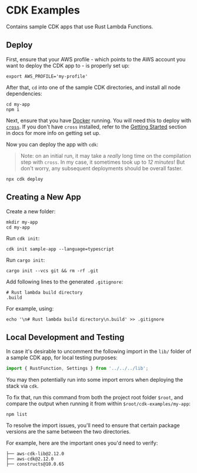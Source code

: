 # CDK Examples

Contains sample CDK apps that use Rust Lambda Functions.

## Deploy

First, ensure that your AWS profile - which points to the AWS account you want to deploy the CDK app to - is properly set up:

```shell
export AWS_PROFILE='my-profile'
```

After that, `cd` into one of the sample CDK directories, and install all node dependencies:

```shell
cd my-app
npm i
```

Next, ensure that you have [Docker](https://www.docker.com/get-started) running. You will need this to deploy with [`cross`](https://github.com/cross-rs/cross).
If you don't have `cross` installed, refer to the [Getting Started](https://github.com/rnag/rust.aws-cdk-lambda#getting-started) section in docs for more info on getting set up.

Now you can deploy the app with `cdk`:

> Note: on an initial run, it may take a _really_ long time on the compilation step with `cross`. In my case, it sometimes took up to _12 minutes_! But don't worry, any subsequent deployments should be overall faster.

```shell
npx cdk deploy
```

## Creating a New App

Create a new folder:

```shell
mkdir my-app
cd my-app
```

Run `cdk init`:

```shell
cdk init sample-app --language=typescript
```

Run `cargo init`:

```shell
cargo init --vcs git && rm -rf .git
```

Add following lines to the generated `.gitignore`:

```
# Rust lambda build directory
.build
```

For example, using:

```shell
echo '\n# Rust lambda build directory\n.build' >> .gitignore
```

## Local Development and Testing

In case it's desirable to uncomment the following import in the `lib/` folder of a sample CDK app, for local testing purposes:

```ts
import { RustFunction, Settings } from '../../../lib';
```

You may then potentially run into some import errors when deploying the stack via `cdk`.

To fix that, run this command from both the project root folder `$root`, and compare the output when running it from within `$root/cdk-examples/my-app`:

```shell
npm list
```

To resolve the import issues, you'll need to ensure that certain package versions are the same between the two directories.

For example, here are the important ones you'd need to verify:

```plaintext
├── aws-cdk-lib@2.12.0
├── aws-cdk@2.12.0
├── constructs@10.0.65
```

